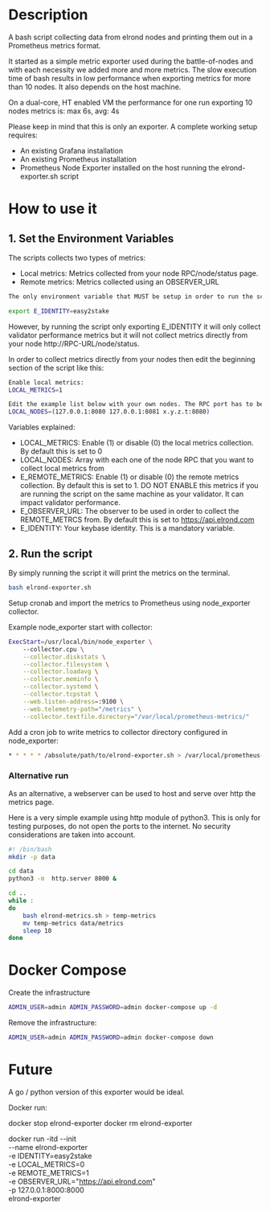 # Description
A bash script collecting data from elrond nodes and printing them out in a Prometheus metrics format.

It started as a simple metric exporter used during the battle-of-nodes and with each necessity we added more and more metrics. The slow execution time of bash results in low performance when exporting metrics for more than 10 nodes. It also depends on the host machine.

On a dual-core, HT enabled VM the performance for one run exporting 10 nodes metrics is:
max 6s, avg: 4s

Please keep in mind that this is only an exporter. A complete working setup requires:
- An existing Grafana installation
- An existing Prometheus installation
- Prometheus Node Exporter installed on the host running the elrond-exporter.sh script

# How to use it

## 1. Set the Environment Variables

The scripts collects two types of metrics:
- Local metrics: Metrics collected from your node RPC/node/status page.
- Remote metrics: Metrics collected using an OBSERVER_URL

```sh
The only environment variable that MUST be setup in order to run the script is E_IDENTITY:

export E_IDENTITY=easy2stake
```
However, by running the script only exporting E_IDENTITY it will only collect validator performance metrics but it will not collect metrics directly from your node http://RPC-URL/node/status.

In order to collect metrics directly from your nodes then edit the beginning section of the script like this:
```sh
Enable local metrics:
LOCAL_METRICS=1

Edit the example list below with your own nodes. The RPC port has to be reachable from the location of the script:
LOCAL_NODES=(127.0.0.1:8080 127.0.0.1:8081 x.y.z.t:8080)
```

Variables explained:
- LOCAL_METRICS: Enable (1) or disable (0) the local metrics collection. By default this is set to 0
- LOCAL_NODES: Array with each one of the node RPC that you want to collect local metrics from
- E_REMOTE_METRICS: Enable (1) or disable (0) the remote metrics collection. By default this is set to 1. DO NOT ENABLE this metrics if you are running the script on the same machine as your validator. It can impact validator performance.
- E_OBSERVER_URL: The observer to be used in order to collect the REMOTE_METRCS from. By default this is set to https://api.elrond.com
- E_IDENTITY: Your keybase identity. This is a mandatory variable.

## 2. Run the script

By simply running the script it will print the metrics on the terminal.
```sh
bash elrond-exporter.sh
```

Setup cronab and import the metrics to Prometheus using node_exporter collector.

Example node_exporter start with collector:
```sh
ExecStart=/usr/local/bin/node_exporter \
    --collector.cpu \
    --collector.diskstats \
    --collector.filesystem \
    --collector.loadavg \
    --collector.meminfo \
    --collector.systemd \
    --collector.tcpstat \
    --web.listen-address=:9100 \
    --web.telemetry-path="/metrics" \
    --collector.textfile.directory="/var/local/prometheus-metrics/"
```
Add a cron job to write metrics to collector directory configured in node_exporter:
```sh
* * * * * /absolute/path/to/elrond-exporter.sh > /var/local/prometheus-metrics/elrond-exporter.prom
```

### Alternative run
As an alternative, a webserver can be used to host and serve over http the metrics page.

Here is a very simple example using http module of python3. This is only for testing purposes, do not open the ports to the internet. No security considerations are taken into account.

```sh
#! /bin/bash
mkdir -p data

cd data
python3 -m  http.server 8000 &

cd ..
while :
do
    bash elrond-metrics.sh > temp-metrics
    mv temp-metrics data/metrics
    sleep 10
done

```
# Docker Compose
Create the infrastructure
```sh
ADMIN_USER=admin ADMIN_PASSWORD=admin docker-compose up -d
```
Remove the infrastructure:
```sh
ADMIN_USER=admin ADMIN_PASSWORD=admin docker-compose down
```


# Future

A go / python version of this exporter would be ideal.


Docker run:

docker stop elrond-exporter
docker rm elrond-exporter

docker run -itd --init \
                --name elrond-exporter \
                -e IDENTITY=easy2stake \
                -e LOCAL_METRICS=0 \
                -e REMOTE_METRICS=1 \
                -e OBSERVER_URL="https://api.elrond.com" \
                -p 127.0.0.1:8000:8000 \
                elrond-exporter
